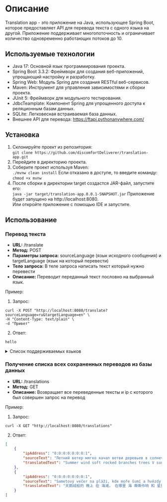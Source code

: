 # Описание
Translation app - это приложение на Java, использующее Spring Boot, которое предоставляет API для перевода текста с одного языка на другой. Приложение поддерживает многопоточность и ограничивает количество одновременно работающих потоков до 10.
## Используемые технологии
* Java 17: Основной язык программирования проекта.
* Spring Boot 3.3.2: Фреймворк для создания веб-приложений, упрощающий настройку и разработку.
* Spring Web: Модуль Spring для создания RESTful веб-сервисов.
* Maven: Инструмент для управления зависимостями и сборки проекта.
* JUnit 5: Фреймворк для модульного тестирования.
* JdbcTeamplate: Компонент Spring для упрощенного доступа к реляционным базам данных.
* SQLite: Легковесная встраиваемая база данных.
* Внешнее API для перевода: https://ftapi.pythonanywhere.com/
## Установка
1. Склонируйте проект из репозитория:  
` git clone https://github.com/discomfortDeliverer/translation-app.git `
2. Перейдите в директорию проекта.
3. Соберите проект используя Maven:  
`./mvnw clean install`
Если отказано в доступе, то введите команду: `chmod +x mvnw`
4. После сборки в директории target создастся JAR-файл, запустите его:  
`java -jar target/translation-app.0.0.1-SNAPSHOT.jar`
Приложение будет запущено на http://localhost:8080.  
Или откройте приложение с помощью IDE и запустите.
## Использование
### Перевод текста
* **URL:** /translate
* **Метод:** POST
* **Параметры запроса:** sourceLanguage (язык исходного сообщения) и targetLanguage (язык на который перевести)
* **Тело запроса:** В теле запроса написать текст который нужно перевести
* **Описание:** Переводит переданный текст пословно на выбранный язык.

Пример:
1. Запрос:
```curl
curl -X POST "http://localhost:8080/translate?sourceLanguage=ru&targetLanguage=en" \
-H "Content-Type: text/plain" \
-d "Привет"
```
2. Ответ:
```curl
hello
```
<details>
  <summary>Список поддерживаемых языков</summary>
  <ul>
    <li>af: afrikaans</li>
    <li>sq: albanian</li>
    <li>am: amharic</li>
    <li>ar: arabic</li>
    <li>hy: armenian</li>
    <li>az: azerbaijani</li>
    <li>eu: basque</li>
    <li>be: belarusian</li>
    <li>bn: bengali</li>
    <li>bs: bosnian</li>
    <li>bg: bulgarian</li>
    <li>ca: catalan</li>
    <li>ceb: cebuano</li>
    <li>ny: chichewa</li>
    <li>zh-cn: chinese (simplified)</li>
    <li>zh-tw: chinese (traditional)</li>
    <li>co: corsican</li>
    <li>hr: croatian</li>
    <li>cs: czech</li>
    <li>da: danish</li>
    <li>nl: dutch</li>
    <li>en: english</li>
    <li>eo: esperanto</li>
    <li>et: estonian</li>
    <li>tl: filipino</li>
    <li>fi: finnish</li>
    <li>fr: french</li>
    <li>fy: frisian</li>
    <li>gl: galician</li>
    <li>ka: georgian</li>
    <li>de: german</li>
    <li>el: greek</li>
    <li>gu: gujarati</li>
    <li>ht: haitian creole</li>
    <li>ha: hausa</li>
    <li>haw: hawaiian</li>
    <li>iw: hebrew</li>
    <li>he: hebrew</li>
    <li>hi: hindi</li>
    <li>hmn: hmong</li>
    <li>hu: hungarian</li>
    <li>is: icelandic</li>
    <li>ig: igbo</li>
    <li>id: indonesian</li>
    <li>ga: irish</li>
    <li>it: italian</li>
    <li>ja: japanese</li>
    <li>jw: javanese</li>
    <li>kn: kannada</li>
    <li>kk: kazakh</li>
    <li>km: khmer</li>
    <li>ko: korean</li>
    <li>ku: kurdish (kurmanji)</li>
    <li>ky: kyrgyz</li>
    <li>lo: lao</li>
    <li>la: latin</li>
    <li>lv: latvian</li>
    <li>lt: lithuanian</li>
    <li>lb: luxembourgish</li>
    <li>mk: macedonian</li>
    <li>mg: malagasy</li>
    <li>ms: malay</li>
    <li>ml: malayalam</li>
    <li>mt: maltese</li>
    <li>mi: maori</li>
    <li>mr: marathi</li>
    <li>mn: mongolian</li>
    <li>my: myanmar (burmese)</li>
    <li>ne: nepali</li>
    <li>no: norwegian</li>
    <li>or: odia</li>
    <li>ps: pashto</li>
    <li>fa: persian</li>
    <li>pl: polish</li>
    <li>pt: portuguese</li>
    <li>pa: punjabi</li>
    <li>ro: romanian</li>
    <li>ru: russian</li>
    <li>sm: samoan</li>
    <li>gd: scots gaelic</li>
    <li>sr: serbian</li>
    <li>st: sesotho</li>
    <li>sn: shona</li>
    <li>sd: sindhi</li>
    <li>si: sinhala</li>
    <li>sk: slovak</li>
    <li>sl: slovenian</li>
    <li>so: somali</li>
    <li>es: spanish</li>
    <li>su: sundanese</li>
    <li>sw: swahili</li>
    <li>sv: swedish</li>
    <li>tg: tajik</li>
    <li>ta: tamil</li>
    <li>te: telugu</li>
    <li>th: thai</li>
    <li>tr: turkish</li>
    <li>uk: ukrainian</li>
    <li>ur: urdu</li>
    <li>ug: uyghur</li>
    <li>uz: uzbek</li>
    <li>vi: vietnamese</li>
    <li>cy: welsh</li>
    <li>xh: xhosa</li>
    <li>yi: yiddish</li>
    <li>yo: yoruba</li>
    <li>zu: zulu</li>
  </ul>
</details>

### Получение списка всех сохраненных переводов из базы данных

* **URL:** /translations
* **Метод:** GET
* **Описание:** Возвращает все переведенные тексты и ip с которого был совершен запрос на перевод

Пример:  
1. Запрос:
```curl
curl -X GET "http://localhost:8080/translations"
```
2. Ответ:
```json
[
    {
        "ipAddress": "0:0:0:0:0:0:0:1",
        "sourceText": "Летний ветер мягко качал ветви деревьев в солнечном саду.",
        "translatedText": "Summer wind soft rocked branches trees V sunny garden."
    },
    {
        "ipAddress": "0:0:0:0:0:0:0:1",
        "sourceText": "Sametový večer na pláži, kde moře šumí a hvězdy třpytí se na obloze nad námi.",
        "translatedText": "天鹅绒般的 晚上 在 海滩， 在哪里 海 嘶嘶作响 和 星星 闪光 和 在 天空 超过 我们。"
    }
]
```
